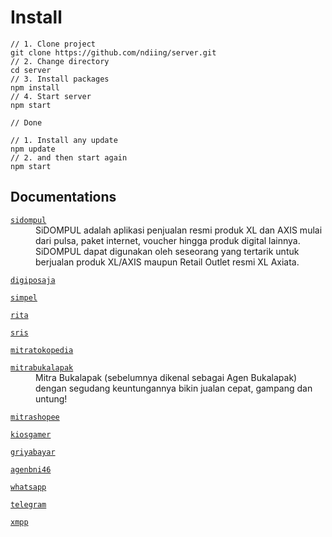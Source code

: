 # Install

```
// 1. Clone project
git clone https://github.com/ndiing/server.git
// 2. Change directory
cd server
// 3. Install packages
npm install
// 4. Start server
npm start

// Done

// 1. Install any update
npm update
// 2. and then start again
npm start
```

## Documentations

<dl>
<dt><a href="./api/sidompul/v1/README.md"><code>sidompul</code></a></dt>
<dd>SiDOMPUL adalah aplikasi penjualan resmi produk XL dan AXIS mulai dari pulsa, paket internet, voucher hingga produk digital lainnya. SiDOMPUL dapat digunakan oleh seseorang yang tertarik untuk berjualan produk XL/AXIS maupun Retail Outlet resmi XL Axiata.</dd>
</dl>
<dl>
<dt><a href="./api/digiposaja/v1/README.md"><code>digiposaja</code></a></dt>
</dl>
<dl>
<dt><a href="./api/simpel/v1/README.md"><code>simpel</code></a></dt>
</dl>
<dl>
<dt><a href="./api/rita/v1/README.md"><code>rita</code></a></dt>
</dl>
<dl>
<dt><a href="./api/sris/v1/README.md"><code>sris</code></a></dt>
</dl>
<dl>
<dt><a href="./api/mitratokopedia/v1/README.md"><code>mitratokopedia</code></a></dt>
</dl>
<dl>
<dt><a href="./api/mitrabukalapak/v1/README.md"><code>mitrabukalapak</code></a></dt>
<dd>Mitra Bukalapak (sebelumnya dikenal sebagai Agen Bukalapak) dengan segudang keuntungannya bikin jualan cepat, gampang dan untung!</dd>
</dl>
<dl>
<dt><a href="./api/mitrashopee/v1/README.md"><code>mitrashopee</code></a></dt>
</dl>
<dl>
<dt><a href="./api/kiosgamer/v1/README.md"><code>kiosgamer</code></a></dt>
</dl>
<dl>
<dt><a href="./api/griyabayar/v1/README.md"><code>griyabayar</code></a></dt>
</dl>
<dl>
<dt><a href="./api/agenbni46/v1/README.md"><code>agenbni46</code></a></dt>
</dl>
<dl>
<dt><a href="./api/whatsapp/v1/README.md"><code>whatsapp</code></a></dt>
</dl>
<dl>
<dt><a href="./api/telegram/v1/README.md"><code>telegram</code></a></dt>
</dl>
<dl>
<dt><a href="./api/xmpp/v1/README.md"><code>xmpp</code></a></dt>
</dl>
